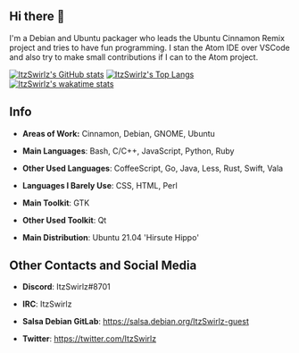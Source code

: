 ## Hi there 👋

I'm a Debian and Ubuntu packager who leads the Ubuntu Cinnamon Remix project and tries to have fun programming. I stan the Atom IDE over VSCode and also try to make small contributions if I can to the Atom project.

[![ItzSwirlz's GitHub stats](https://github-readme-stats.vercel.app/api?username=ItzSwirlz&count_private=true&show_icons=true&theme=dark)](https://github.com/anuraghazra/github-readme-stats)
[![ItzSwirlz's Top Langs](https://github-readme-stats.vercel.app/api/top-langs/?username=ItzSwirlz&langs_count=50&layout=compact&theme=dark)](https://github.com/anuraghazra/github-readme-stats)
[![ItzSwirlz's wakatime stats](https://github-readme-stats.vercel.app/api/wakatime?username=ItzSwirlz&theme=dark)](https://github.com/anuraghazra/github-readme-stats)

## Info
* **Areas of Work:** Cinnamon, Debian, GNOME, Ubuntu

* **Main Languages**: Bash, C/C++, JavaScript, Python, Ruby

* **Other Used Languages**: CoffeeScript, Go, Java, Less, Rust, Swift, Vala

* **Languages I Barely Use**: CSS, HTML, Perl

* **Main Toolkit**: GTK

* **Other Used Toolkit**: Qt

* **Main Distribution**: Ubuntu 21.04 'Hirsute Hippo'

## Other Contacts and Social Media
* **Discord**: ItzSwirlz#8701

* **IRC**: ItzSwirlz

* **Salsa Debian GitLab**: https://salsa.debian.org/ItzSwirlz-guest

* **Twitter**: https://twitter.com/ItzSwirlz
